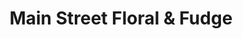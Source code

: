 ---
title: "Main Street Floral & Fudge"
url: /cavalier/main-street-floral-and-fudge/
shop: florist
---